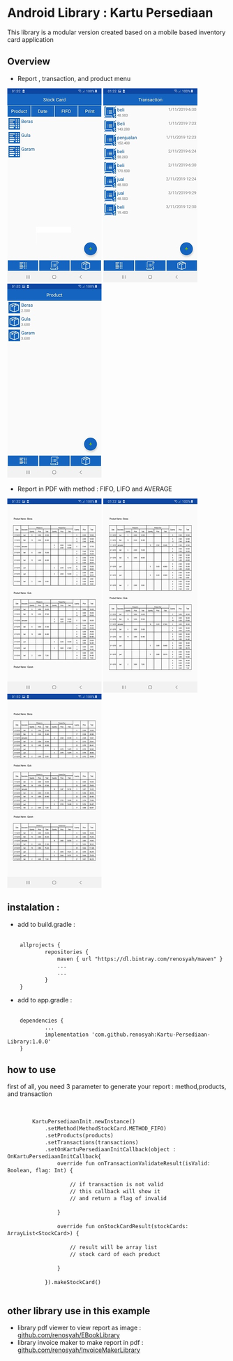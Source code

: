 # Android Library : Kartu Persediaan

This library is a modular version created based on a mobile based inventory card application

## Overview

- Report , transaction, and product menu

![GitHub Logo](/img/report.jpg)   ![GitHub Logo](/img/trans.jpg)   ![GitHub Logo](/img/prod.jpg)


- Report in PDF with method : FIFO, LIFO and AVERAGE

![GitHub Logo](/img/fifo.jpg)   ![GitHub Logo](/img/lifo.jpg)   ![GitHub Logo](/img/avg.jpg)
 

## instalation : 

- add to build.gradle :
```

	allprojects {
    		repositories {
        		maven { url "https://dl.bintray.com/renosyah/maven" }
        		...
       			...
    		}
	}

```


- add to app.gradle :
```

	dependencies {
    		...	
    		implementation 'com.github.renosyah:Kartu-Persediaan-Library:1.0.0'
	}

```

 
 
 
## how to use

first of all, you need 3 parameter to generate your report : method,products, and transaction
 
```

        
        KartuPersediaanInit.newInstance()
            .setMethod(MethodStockCard.METHOD_FIFO)
            .setProducts(products)
            .setTransactions(transactions)
            .setOnKartuPersediaanInitCallback(object : OnKartuPersediaanInitCallback{
                override fun onTransactionValidateResult(isValid: Boolean, flag: Int) {
                   
                    // if transaction is not valid 
                    // this callback will show it
                    // and return a flag of invalid
                    
                }

                override fun onStockCardResult(stockCards: ArrayList<StockCard>) {
                    
                    // result will be array list
                    // stock card of each product
                    
                }

            }).makeStockCard()
            

``` 


## other library use in this example

* library pdf viewer to view report as image :
 [github.com/renosyah/EBookLibrary](https://github.com/renosyah/EBookLibrary)
* library invoice maker to make report in pdf :
 [github.com/renosyah/InvoiceMakerLibrary](https://github.com/renosyah/InvoiceMakerLibrary)